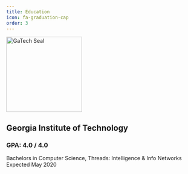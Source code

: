```yaml
---
title: Education
icon: fa-graduation-cap 
order: 3
---
```

<img src="{{ 'assets/images/GaTech-Seal.png' | relative_url }}" width="200" alt="GaTech Seal" />

## Georgia Institute of Technology

### **GPA: 4.0 / 4.0**

Bachelors in Computer Science, Threads: Intelligence & Info Networks
Expected May 2020


